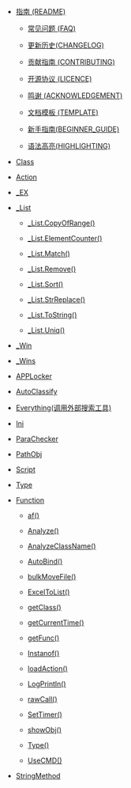 -   [指南 (README)](README.md)

    -   [常见问题 (FAQ)](BeanLib_FQA.md)

    -   [更新历史(CHANGELOG)](更新历史(CHANGELOG).md)

    -   [贡献指南 (CONTRIBUTING)](BeanLib_CONTRIBUTING.md)

    -   [开源协议 (LICENCE)](LICENCE)

    -   [鸣谢 (ACKNOWLEDGEMENT)](BeanLib_ACKNOWLEDGEMENT.md)

    -   [文档模板 (TEMPLATE)](TEMPLATE.md)

    -   [新手指南(BEGINNER\_GUIDE)](新手指南(BEGINNER_GUIDE).md)

    -   [语法高亮(HIGHLIGHTING)](HIGHLIGHTING.md)

-   [Class](Action.md)

-   [Action](Action.md)
    
-   [\_EX](_EX.md)
    
-   [\_List](_List.md)
    
    -   [\_List.CopyOfRange()](_List/_List.CopyOfRange().md)
    
    -   [\_List.ElementCounter()](_List/_List.ElementCounter().md)
    
    -   [\_List.Match()](Match().md)
    
    -   [\_List.Remove()](_List/_List.Remove().md)
    
    -   [\_List.Sort()](_List/_List.Sort().md)
    
    -   [\_List.StrReplace()](_List/_List.StrReplace().md)
    
    -   [\_List.ToString()](_List.ToString().md)
    
    -   [\_List.Uniq()](_List/_List.Uniq().md)
    
-   [\_Win](_Win.md)
    
-   [\_Wins](_Wins.md)
    
-   [APPLocker](APPLocker.md)
    
-   [AutoClassify](AutoClassify.md)
    
-   [Everything(调用外部搜索工具)](Everything.md)
    
-   [Ini](Ini.md)
    
-   [ParaChecker](ParaChecker.md)
    
-   [PathObj](PathObj.md)
    
-   [Script](Script.md)
    
-   [Type](Type.md)
    
-   [Function](Function.md)

    -   [af()](af().md)

    -   [Analyze()](Analyze().md)

    -   [AnalyzeClassName()](AnalyzeClassName().md)

    -   [AutoBind()](AutoBind().md)

    -   [bulkMoveFile()](bulkMoveFile.md)

    -   [ExcelToList()](ExcelToList().md)

    -   [getClass()](getClass().md)

    -   [getCurrentTime()](getCurrentTime.md)

    -   [getFunc()](getFunc.md)

    -   [Instanof()](Instanof().md)

    -   [loadAction()](loadAction().md)

    -   [LogPrintln()](LogPrintln().md)

    -   [rawCall()](rawCall.md)

    -   [SetTimer()](SetTimer.md)

    -   [showObj()](showObj().md)

    -   [Type()](Type().md)

    -   [UseCMD()](UseCMD.md)

-   [StringMethod](StringMethod.md)